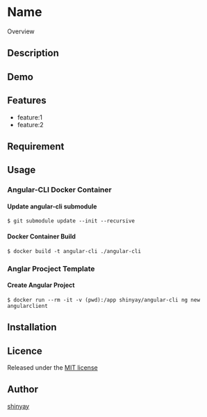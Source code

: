 # Name

Overview

## Description

## Demo

## Features

- feature:1
- feature:2

## Requirement

## Usage

### Angular-CLI Docker Container
#### Update angular-cli submodule

```
$ git submodule update --init --recursive
```
#### Docker Container Build

```
$ docker build -t angular-cli ./angular-cli
```

### Anglar Procject Template
#### Create Angular Project
```
$ docker run --rm -it -v (pwd):/app shinyay/angular-cli ng new angularclient
```

## Installation

## Licence

Released under the [MIT license](https://gist.githubusercontent.com/shinyay/56e54ee4c0e22db8211e05e70a63247e/raw/44f0f4de510b4f2b918fad3c91e0845104092bff/LICENSE)

## Author

[shinyay](https://github.com/shinyay)
